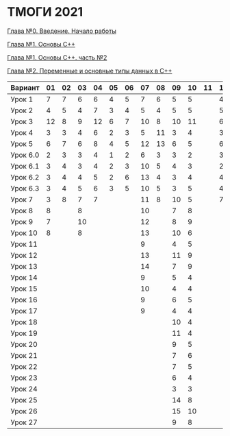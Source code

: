 # ТМОГИ 2021

[Глава №0. Введение. Начало работы](https://drive.google.com/drive/folders/1q9ILkl6kPBrzqY5IDAdt2iB8K4RCu3_s)

[Глава №1. Основы C++](https://drive.google.com/drive/folders/1dMwYSpwDyVjM3WYAmFnPbQyAa7Ku27ae?usp=sharing)

[Глава №1. Основы C++. часть №2](https://drive.google.com/drive/folders/1fXnj1Y5SFlGWLntIE1J1n9CxaEfAoDRt?usp=sharing)

[Глава №2. Переменные и основные типы данных в C++](https://drive.google.com/drive/folders/1H2bi6jBYB0l9SboeHFAvLMLuulBqJsar?usp=sharing)


| Вариант  | 01 | 02 | 03 | 04 | 05 | 06 | 07 | 08 | 09 | 10 | 11 | 12 | 13 | 14 | 15 | 16 | 17 | 18 | 19 | 20 |
| -------  | -- | -- | -- | -- | -- | -- | -- | -- | -- | -- | -- | -- | -- | -- | -- | -- | -- | -- | -- | -- |
| Урок 1   |  7 |  7 |  6 |  6 | 4  |  5 | 7  | 6  |  5 | 5  |    |  4 |    | 4  |  5 |  4 |  6 |  5 |  4 |    |
| Урок 2   |  4 |  5 |  4 |  7 | 3  |  4 | 5  | 4  |  5 | 5  |    |  5 |    | 2  |  4 |  2 |  4 |  3 |  5 |    |
| Урок 3   | 12 |  8 |  9 | 12 | 6  |  7 | 10 | 8  | 10 | 11 |    |  6 |    | 6  | 11 |  6 |  8 | 10 |  9 |    |
| Урок 4   |  3 |  3 |  4 |  6 | 2  |  3 | 5  | 11 |  3 | 4  |    |  3 |    | 2  |  2 |  2 |  4 |  8 |  5 |    |
| Урок 5   |  6 |  7 |  6 |  8 | 4  |  5 | 12 | 13 |  6 | 5  |    |  6 |    | 5  |  6 |  5 |  8 | 14 |  6 |    |
| Урок 6.0 |  2 |  3 |  3 |  4 | 1  |  2 | 6  | 3  |  3 | 2  |    |  3 |    | 1  |  2 |  1 |  2 |  2 |  2 |    |
| Урок 6.1 |  3 |  4 |  3 |  4 | 2  |  3 | 10 | 5  |  4 | 3  |    |  2 |    | 1  |  3 |  2 |  4 |  5 |  3 |    |
| Урок 6.2 |  3 |  4 |  4 |  5 | 2  |  6 | 13 | 4  |  3 | 4  |    |  4 |    | 3  |  3 |  3 |  3 |  4 |  4 |    |
| Урок 6.3 |  3 |  4 |  5 |  6 | 3  |  5 | 10 | 5  |  3 | 5  |    |  4 |    | 2  |  2 |  3 |  4 |  5 |  5 |    |
| Урок 7   |  3 |  8 |  7 |  7 |    |    | 11 | 8  | 10 | 5  |    |  7 |    | 3  |  9 |  3 |  4 |  4 |  7 |    |
| Урок 8   |  8 |    |  8 |    |    |    | 10 |    |  7 | 8  |    |    |    | 10 |  6 |  9 | 8  | 10 |  9 |    |
| Урок 9   |  7 |    | 10 |    |    |    | 12 |    |  8 | 9  |    |    |    | 11 |  8 |  9 | 8  |  8 |  9 |    |
| Урок 10  |  8 |    |  8 |    |    |    | 13 |    | 10 | 6  |    |    |    | 10 |  6 |  8 |  6 |  6 |  8 |    |
| Урок 11  |    |    |    |    |    |    |  9 |    |  4 | 5  |    |    |    | 7  |  4 |  5 | 5  |  3 |    |    |
| Урок 12  |    |    |    |    |    |    | 13 |    | 11 | 9  |    |    |    | 14 | 10 | 12 | 10 |  8 |    |    |
| Урок 13  |    |    |    |    |    |    | 14 |    |  7 | 9  |    |    |    | 9  |  7 |  8 |  8 | 10 |    |    |
| Урок 14  |    |    |    |    |    |    | 9  |    |  5 | 4  |    |    |    | 5  |  3 |  4 |  5 |  3 |    |    |
| Урок 15  |    |    |    |    |    |    | 10 |    |  4 | 4  |    |    |    | 6  |  4 |  5 |  5 |  4 |    |    |
| Урок 16  |    |    |    |    |    |    | 9  |    |  6 | 5  |    |    |    | 7  |  5 |  6 |  5 |  5 |    |    |
| Урок 17  |    |    |    |    |    |    | 9  |    |  4 | 4  |    |    |    | 4  |  3 |  4 |  5 |  5 |    |    |
| Урок 18  |    |    |    |    |    |    |    |    | 10 | 4  |    |    |    |    |  6 |  4 |    |  4 |    |    |
| Урок 19  |    |    |    |    |    |    |    |    | 11 | 4  |    |    |    |    |  7 |  4 |    |  5 |    |    |
| Урок 20  |    |    |    |    |    |    |    |    |  9 | 5  |    |    |    |    |  7 |  5 |    |  5 |    |    |
| Урок 21  |    |    |    |    |    |    |    |    |  7 | 6  |    |    |    |    |  9 |  6 |    |  6 |    |    |
| Урок 22  |    |    |    |    |    |    |    |    |  7 | 5  |    |    |    |    |  7 |    |    |  6 |    |    |
| Урок 23  |    |    |    |    |    |    |    |    |  6 | 4  |    |    |    |    |  6 |    |    |  5 |    |    |
| Урок 24  |    |    |    |    |    |    |    |    |  3 | 3  |    |    |    |    |  3 |    |    |  4 |    |    |
| Урок 25  |    |    |    |    |    |    |    |    | 14 | 8  |    |    |    |    | 12 |    |    |  9 |    |    |
| Урок 26  |    |    |    |    |    |    |    |    | 15 | 10 |    |    |    |    | 15 |    |    |  9 |    |    |
| Урок 27  |    |    |    |    |    |    |    |    |  9 | 8  |    |    |    |    | 11 |    |    |  9 |    |    |
